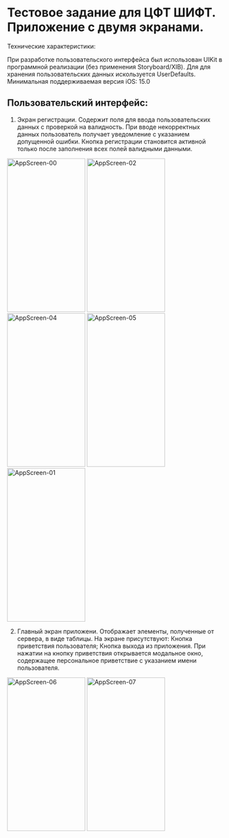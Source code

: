 # Тестовое задание для ЦФТ ШИФТ. Приложение с двумя экранами.

Технические характеристики:

При разработке пользовательского интерфейса был использован UIKit в программной реализации (без применения Storyboard/XIB).
Для для хранения пользовательских данных искользуется UserDefaults.
Минимальная поддерживаемая версия iOS: 15.0

## Пользовательский интерфейс: 
1. Экран регистрации.
Содержит поля для ввода пользовательских данных с проверкой на валидность. При вводе некорректных данных пользователь получает уведомление с указанием допущенной ошибки.
Кнопка регистрации становится активной только после заполнения всех полей валидными данными.

<img width="182" height="358" alt="AppScreen-00" src="https://github.com/user-attachments/assets/786765e7-10db-4498-a6be-8a4dff30088e" />
<img width="182" height="358" alt="AppScreen-02" src="https://github.com/user-attachments/assets/91e8bbad-5e2c-4ea2-90d1-fb61521d7128" />
<img width="182" height="358" alt="AppScreen-04" src="https://github.com/user-attachments/assets/70da10e4-2515-4802-bf21-e75128be3825" />
<img width="182" height="358" alt="AppScreen-05" src="https://github.com/user-attachments/assets/4101951a-f97f-4494-8050-dc975e16d361" />
<img width="182" height="358" alt="AppScreen-01" src="https://github.com/user-attachments/assets/d30717b7-e3db-4415-8c56-f70e18d495da" />

2. Главный экран приложени.
Отображает элементы, полученные от сервера, в виде таблицы. На экране присутствуют:
Кнопка приветствия пользователя; Кнопка выхода из приложения.
При нажатии на кнопку приветствия открывается модальное окно, содержащее персональное приветствие с указанием имени пользователя.

<img width="182" height="358" alt="AppScreen-06" src="https://github.com/user-attachments/assets/f90a5a5a-0670-4336-b3ea-c031621ac083" />
<img width="182" height="358" alt="AppScreen-07" src="https://github.com/user-attachments/assets/d64cf2b0-faaa-4deb-8cbb-1efa8ce7b728" />
